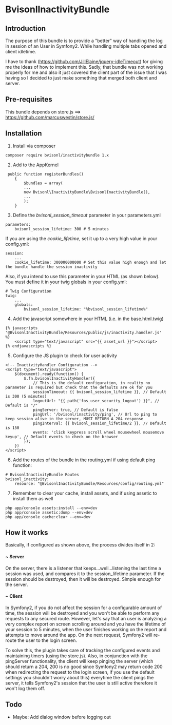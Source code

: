 # BvisonlInactivityBundle

## Introduction

The purpose of this bundle is to provide a "better" way of handling the log in session of an User in Symfony2. While handling multiple tabs opened and client idletime.

I have to thank (https://github.com/JillElaine/jquery-idleTimeout) for giving me the ideas of how to implement this. Sadly, that bundle was not working properly for me and also it just covered the client part of the issue that I was having so I decided to just make something that merged both client and server.


## Pre-requisites
This bundle depends on store.js ==> https://github.com/marcuswestin/store.js/ 

## Installation
1. Install via composer
```
composer require bvisonl/inactivitybundle 1.x
```

2. Add to the AppKernel
```
 public function registerBundles()
    {
        $bundles = array(
        ...
        new Bvisonl\InactivityBundle\BvisonlInactivityBundle(),
        ...           
        );
    }
```

3. Define the *bvisonl_session_timeout* parameter in your parameters.yml
```
parameters:
    bvisonl_session_lifetime: 300 # 5 minutes
```

If you are using the *cookie_lifetime*, set it up to a very high value in your config.yml:
```
session:
    ...        
    cookie_lifetime: 300000000000 # Set this value high enough and let the bundle handle the session inactivity
```

Also, if you intend to use this parameter in your HTML (as shown below). You must define it in your twig globals in your config.yml:
```
# Twig Configuration
twig:
    ...
    globals:        
        bvisonl_session_lifetime: "%bvisonl_session_lifetime%"
```

4. Add the javascript somewhere in your HTML (i.e. in the base.html.twig)
```
{% javascripts '@BvisonlInactivityBundle/Resources/public/js/inactivity.handler.js' %}
    <script type="text/javascript" src="{{ asset_url }}"></script>
{% endjavascripts %}
```

5. Configure the JS plugin to check for user activity
```
<!-- InactivityHandler Configuration -->
<script type="text/javascript">
    $(document).ready(function() {
        $.fn.bvisonlInactivityHandler({
            // This is the default configuration, in reality no parameter is required but check that the defaults are ok for you
            sessionTimeout: {{ bvisonl_session_lifetime }}, // Default is 300 (5 minutes)
            logoutUrl: "{{ path('fos_user_security_logout') }}", // Default is "/"
            pingServer: true, // Default is false
            pingUrl: '/bvisonl/inactivity/ping', // Url to ping to keep session alive in the server, MUST RETURN A 204 response
            pingInterval: {{ bvisonl_session_lifetime/2 }}, // Default is 150
            events: 'click keypress scroll wheel mousewheel mousemove keyup', // Default events to check on the browser
        });
    })
</script>
```

6. Add the routes of the bundle in the routing.yml if using default ping function:
```
# BvisonlInactivityBundle Routes
bvisonl_inactivity:
    resource: "@BvisonlInactivityBundle/Resources/config/routing.yml"
```

7. Remember to clear your cache, install assets, and if using assetic to install them as well
```
php app/console assets:install --env=dev
php app/console assetic:dump --env=dev
php app/console cache:clear --env=dev
```

## How it works

Basically, if configured as shown above, the process divides itself in 2:

#### ~ Server

On the server, there is a listener that keeps...well...listening the last time a session was used, and compares it to the session_lifetime parameter. If the session should be destroyed, then it will be destroyed. Simple enough for the server.

#### ~ Client

In Symfony2, if you do not affect the session for a configurable amount of time, the session will be destroyed and you won't be able to perform any requests to any secured route. However, let's say that an user is analyzing a very complex report on screen scrolling around and you have the lifetime of your session to 5 minutes, when the user finishes working on the report and attempts to move around the app. On the next request, Symfony2 will re-route the user to the login screen. 

To solve this, the plugin takes care of tracking the configured events and maintaining timers (using the store.js). Also, in conjunction with the pingServer functionality, the client will keep pinging the server (which should return a 204, 200 is no good since Symfony2 may return code 200 when redirecting the request to the login screen, if you use the default settings you shouldn't worry about this) everytime the client pings the server, it tells Symfony2's session that the user is still active therefore it won't log them off.


## Todo

- Maybe: Add dialog window before logging out

